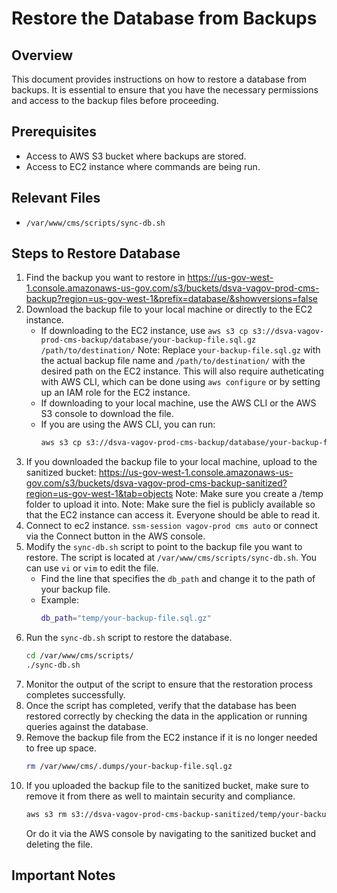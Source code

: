 # Restore the Database from Backups
## Overview
This document provides instructions on how to restore a database from backups. It is essential to ensure that you have the necessary permissions and access to the backup files before proceeding.
## Prerequisites
- Access to AWS S3 bucket where backups are stored.
- Access to EC2 instance where commands are being run.

## Relevant Files
- `/var/www/cms/scripts/sync-db.sh`

## Steps to Restore Database
1. Find the backup you want to restore in https://us-gov-west-1.console.amazonaws-us-gov.com/s3/buckets/dsva-vagov-prod-cms-backup?region=us-gov-west-1&prefix=database/&showversions=false
2. Download the backup file to your local machine or directly to the EC2 instance.
   - If downloading to the EC2 instance, use `aws s3 cp s3://dsva-vagov-prod-cms-backup/database/your-backup-file.sql.gz /path/to/destination/` Note: Replace `your-backup-file.sql.gz` with the actual backup file name and `/path/to/destination/` with the desired path on the EC2 instance. This will also require autheticating with AWS CLI, which can be done using `aws configure` or by setting up an IAM role for the EC2 instance.
   - If downloading to your local machine, use the AWS CLI or the AWS S3 console to download the file.
   - If you are using the AWS CLI, you can run:
     ```bash
     aws s3 cp s3://dsva-vagov-prod-cms-backup/database/your-backup-file.sql.gz /path/to/local/destination/
     ```
3. If you downloaded the backup file to your local machine, upload to the sanitized bucket: https://us-gov-west-1.console.amazonaws-us-gov.com/s3/buckets/dsva-vagov-prod-cms-backup-sanitized?region=us-gov-west-1&tab=objects Note: Make sure you create a /temp folder to upload it into. Note: Make sure the fiel is publicly available so that the EC2 instance can access it. Everyone should be able to read it.
4. Connect to ec2 instance.
   `ssm-session vagov-prod cms auto` or connect via the Connect button in the AWS console.
5. Modify the `sync-db.sh` script to point to the backup file you want to restore. The script is located at `/var/www/cms/scripts/sync-db.sh`. You can use `vi` or `vim` to edit the file.
   - Find the line that specifies the `db_path` and change it to the path of your backup file.
   - Example:
     ```bash
     db_path="temp/your-backup-file.sql.gz"
     ```
6. Run the `sync-db.sh` script to restore the database.
   ```bash
   cd /var/www/cms/scripts/
   ./sync-db.sh
   ```
7. Monitor the output of the script to ensure that the restoration process completes successfully.
8. Once the script has completed, verify that the database has been restored correctly by checking the data in the application or running queries against the database.
9. Remove the backup file from the EC2 instance if it is no longer needed to free up space.
   ```bash
   rm /var/www/cms/.dumps/your-backup-file.sql.gz
   ```
10. If you uploaded the backup file to the sanitized bucket, make sure to remove it from there as well to maintain security and compliance.
    ```bash
    aws s3 rm s3://dsva-vagov-prod-cms-backup-sanitized/temp/your-backup-file.sql.gz
    ```
    Or do it via the AWS console by navigating to the sanitized bucket and deleting the file.
## Important Notes
